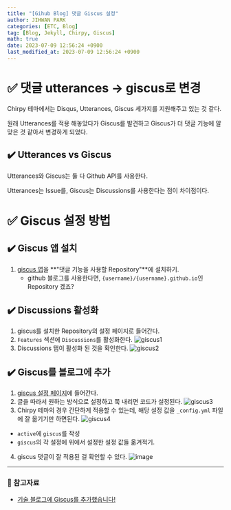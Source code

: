 ```yaml
---
title: "[Gihub Blog] 댓글 Giscus 설정"
author: JIHWAN PARK
categories: [ETC, Blog]
tag: [Blog, Jekyll, Chirpy, Giscus]
math: true
date: 2023-07-09 12:56:24 +0900
last_modified_at: 2023-07-09 12:56:24 +0900
---
```


# ✅ 댓글 utterances $\rightarrow$ giscus로 변경

Chirpy 테마에서는 Disqus, Utterances, Giscus 세가지를 지원해주고 있는 것 같다. 

원래 Utterances를 적용 해놓았다가 Giscus를 발견하고 Giscus가 더 댓글 기능에 알맞은 것 같아서 변경하게 되었다.

## ✔️ Utterances vs Giscus

Utterances와 Giscus는 둘 다 Github API를 사용한다.

Utterances는 Issue를, Giscus는 Discussions를 사용한다는 점이 차이점이다.

# ✅ Giscus 설정 방법

## ✔️ Giscus 앱 설치

1. [giscus 앱](https://github.com/apps/giscus)을 **"댓글 기능을 사용할 Repository"**에 설치하기.
    - github 블로그를 사용한다면, `{username}/{username}.github.io`인 Repository 겠죠?

## ✔️ Discussions 활성화

1. giscus를 설치한 Repository의 설정 페이지로 들어간다.
2. `Features` 섹션에 `Discussions`를 활성화한다.
![giscus1](https://github.com/Jihwan98/Jihwan98.github.io/assets/76936390/38b47bea-17ee-4790-8d5a-248926f341af)
3. Discussions 탭이 활성화 된 것을 확인한다.
![giscus2](https://github.com/Jihwan98/Jihwan98.github.io/assets/76936390/b592438b-b7e4-4579-9223-4472f1c43d8a)


## ✔️ Giscus를 블로그에 추가

1. [giscus 설정 페이지](https://giscus.app/ko)에 들어간다.
2. 글을 따라서 원하는 방식으로 설정하고 쭉 내리면 코드가 설정된다.
![giscus3](https://github.com/Jihwan98/Jihwan98.github.io/assets/76936390/f5fdd05c-ebf4-40eb-92e5-5635ca65d18a)
3. Chirpy 테마의 경우 간단하게 적용할 수 있는데, 해당 설정 값을 `_config.yml` 파일에 잘 옮기기만 하면된다.
![giscus4](https://github.com/Jihwan98/Jihwan98.github.io/assets/76936390/7100f04e-4311-4ec3-a315-2b2189de67ba)
- `active`에 `giscus`를 작성
- `giscus`의 각 설정에 위에서 설정한 설정 값들 옮겨적기.
4. giscus 댓글이 잘 적용된 걸 확인할 수 있다.
![image](https://github.com/Jihwan98/Jihwan98.github.io/assets/76936390/865b0820-97a1-4351-8544-5ec6b1c8d116)

---

### 📜 참고자료
- [기술 블로그에 Giscus를 추가했습니다!](https://www.univdev.page/posts/add-giscus/)